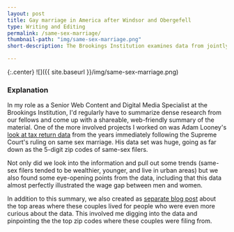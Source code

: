 ```yaml
---
layout: post
title: Gay marriage in America after Windsor and Obergefell
type: Writing and Editing
permalink: /same-sex-marriage/
thumbnail-path: "img/same-sex-marriage.png"
short-description: The Brookings Institution examines data from jointly-filed tax returns to provide the first analysis of marriage patterns of same-sex couples in the years immediately following the legalization of same-sex marriage.

---
```


{:.center}
![]({{ site.baseurl }}/img/same-sex-marriage.png)

### Explanation

In my role as a Senior Web Content and Digital Media Specialist at the Brookings Institution, I'd regularly have to summarize dense research from our fellows and come up with a shareable, web-friendly summary of the material. One of the more involved projects I worked on was Adam Looney's [look at tax return data](https://www.brookings.edu/research/gay-marriage-in-america-after-windsor-and-obergefell/) from the years immediately following the Supreme Court's ruling on same sex marriage. His data set was huge, going as far down as the 5-digit zip codes of same-sex filers.

Not only did we look into the information and pull out some trends (same-sex filers tended to be wealthier, younger, and live in urban areas) but we also found some eye-opening points from the data, including that this data almost perfectly illustrated the wage gap between men and women.

In addition to this summary, we also created as [separate blog post](https://www.brookings.edu/blog/brookings-now/2018/02/28/the-top-10-neighborhoods-where-same-sex-couples-live-after-saying-i-do/) about the top areas where these couples lived for people who were even more curious about the data. This involved me digging into the data and pinpointing the the top zip codes where these couples were filing from.
